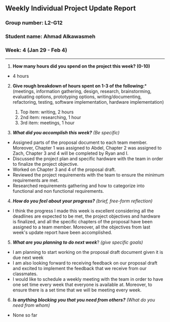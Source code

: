 ## Weekly Individual Project Update Report
### Group number: L2-G12
### Student name: Ahmad Alkawasmeh
### Week: 4 (Jan 29 - Feb 4)
___
1. **How many hours did you spend on the project this week? (0-10)**
  - 4 hours
2. **Give rough breakdown of hours spent on 1-3 of the following:***
   (meetings, information gathering, design, research, brainstorming, evaluating options, prototyping options, writing/documenting, refactoring, testing, software implementation, hardware implementation)
   1. Top item: writing, 2 hours
   2. 2nd item: researching, 1 hour
   3. 3rd item: meetings, 1 hour

3. ***What did you accomplish this week?*** _(Be specific)_
  - Assigned parts of the proposal document to each team member. Moreover, Chapter 1 was assigned to Abdel, Chapter 2 was assigned to Zach, Chapter 3 and 4 will be completed by Ryan and I. 
  - Discussed the project plan and specific hardware with the team in order to finalize the project objective. 
  - Worked on Chapter 3 and 4 of the proposal draft. 
  - Reviewed the project requirements with the team to ensure the minimum requirements are met. 
  - Researched requirements gathering and how to categorize into functional and non functional requirements. 
4. ***How do you feel about your progress?*** _(brief, free-form reflection)_
  - I think the progress I made this week is excellent considering all the deadlines are expected to be met, the project objectives and hardware is finalized, and all the specific chapters of the proposal have been assigned to a team member. Moreover, all the objectives from last week's update report have been accomplished.
5. ***What are you planning to do next week***? _(give specific goals)_
  - I am planning to start working on the proposal draft document given it is due next week
  - I am also looking forward to receiving feedback on our proposal draft and excited to implement the feedback that we receive from our classmates. 
  - I would like to schedule a weekly meeting with the team in order to have one set time every week that everyone is available at. Moreover, to ensure there is a set time that we will be meeting every week.
6. ***Is anything blocking you that you need from others?*** _(What do you need from whom)_
  - None so far
